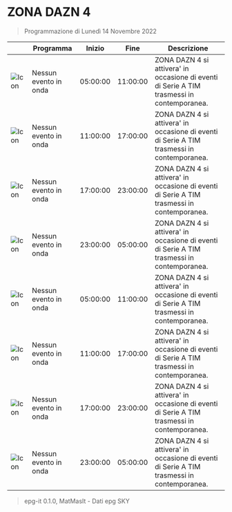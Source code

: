 # ZONA DAZN 4
> Programmazione di Lunedì 14 Novembre 2022

||Programma|Inizio|Fine|Descrizione|
|---|---|---|---|---|
|![Icon](https://guidatv.sky.it/uuid/d8c867b9-f1c0-40fe-a6d4-ec49f09001d9/cover?md5ChecksumParam=290baf03a80c7aec58d960086d34c9bc&sid=682)|Nessun evento in onda|05:00:00|11:00:00|ZONA DAZN 4 si attivera&#039; in occasione di eventi di Serie A TIM trasmessi in contemporanea.
|![Icon](https://guidatv.sky.it/uuid/d8c867b9-f1c0-40fe-a6d4-ec49f09001d9/cover?md5ChecksumParam=290baf03a80c7aec58d960086d34c9bc&sid=682)|Nessun evento in onda|11:00:00|17:00:00|ZONA DAZN 4 si attivera&#039; in occasione di eventi di Serie A TIM trasmessi in contemporanea.
|![Icon](https://guidatv.sky.it/uuid/d8c867b9-f1c0-40fe-a6d4-ec49f09001d9/cover?md5ChecksumParam=290baf03a80c7aec58d960086d34c9bc&sid=682)|Nessun evento in onda|17:00:00|23:00:00|ZONA DAZN 4 si attivera&#039; in occasione di eventi di Serie A TIM trasmessi in contemporanea.
|![Icon](https://guidatv.sky.it/uuid/d8c867b9-f1c0-40fe-a6d4-ec49f09001d9/cover?md5ChecksumParam=290baf03a80c7aec58d960086d34c9bc&sid=682)|Nessun evento in onda|23:00:00|05:00:00|ZONA DAZN 4 si attivera&#039; in occasione di eventi di Serie A TIM trasmessi in contemporanea.
|![Icon](https://guidatv.sky.it/uuid/d8c867b9-f1c0-40fe-a6d4-ec49f09001d9/cover?md5ChecksumParam=290baf03a80c7aec58d960086d34c9bc&sid=682)|Nessun evento in onda|05:00:00|11:00:00|ZONA DAZN 4 si attivera&#039; in occasione di eventi di Serie A TIM trasmessi in contemporanea.
|![Icon](https://guidatv.sky.it/uuid/d8c867b9-f1c0-40fe-a6d4-ec49f09001d9/cover?md5ChecksumParam=290baf03a80c7aec58d960086d34c9bc&sid=682)|Nessun evento in onda|11:00:00|17:00:00|ZONA DAZN 4 si attivera&#039; in occasione di eventi di Serie A TIM trasmessi in contemporanea.
|![Icon](https://guidatv.sky.it/uuid/d8c867b9-f1c0-40fe-a6d4-ec49f09001d9/cover?md5ChecksumParam=290baf03a80c7aec58d960086d34c9bc&sid=682)|Nessun evento in onda|17:00:00|23:00:00|ZONA DAZN 4 si attivera&#039; in occasione di eventi di Serie A TIM trasmessi in contemporanea.
|![Icon](https://guidatv.sky.it/uuid/d8c867b9-f1c0-40fe-a6d4-ec49f09001d9/cover?md5ChecksumParam=290baf03a80c7aec58d960086d34c9bc&sid=682)|Nessun evento in onda|23:00:00|05:00:00|ZONA DAZN 4 si attivera&#039; in occasione di eventi di Serie A TIM trasmessi in contemporanea.



 > epg-it 0.1.0, MatMasIt - Dati epg SKY